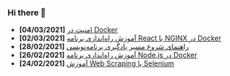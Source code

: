 ### Hi there 👋

<!-- posts -->
* **[04/03/2021]** [امنیت در Docker](https://liara.ir/blog/%d8%a7%d9%85%d9%86%db%8c%d8%aa-%d8%af%d8%b1-docker/ "امنیت در Docker")
* **[02/03/2021]** [آموزش راه‌اندازی برنامه React با NGINX در Docker](https://liara.ir/blog/%d8%a2%d9%85%d9%88%d8%b2%d8%b4-%d8%b1%d8%a7%d9%87%e2%80%8c%d8%a7%d9%86%d8%af%d8%a7%d8%b2%db%8c-%d8%a8%d8%b1%d9%86%d8%a7%d9%85%d9%87-react-%d8%a8%d8%a7-nginx-%d8%af%d8%b1-docker/ "آموزش راه‌اندازی برنامه React با NGINX در Docker")
* **[28/02/2021]** [راهنمای شروع مسیر یادگیری برنامه‌نویسی](https://liara.ir/blog/%d8%b1%d8%a7%d9%87%d9%86%d9%85%d8%a7%db%8c-%d8%b4%d8%b1%d9%88%d8%b9-%d9%85%d8%b3%db%8c%d8%b1-%db%8c%d8%a7%d8%af%da%af%db%8c%d8%b1%db%8c-%d8%a8%d8%b1%d9%86%d8%a7%d9%85%d9%87%e2%80%8c%d9%86%d9%88%db%8c/ "راهنمای شروع مسیر یادگیری برنامه‌نویسی")
* **[26/02/2021]** [آموزش راه‌اندازی برنامه‌ Node.js در Docker](https://liara.ir/blog/%d8%a2%d9%85%d9%88%d8%b2%d8%b4-%d8%b1%d8%a7%d9%87%e2%80%8c%d8%a7%d9%86%d8%af%d8%a7%d8%b2%db%8c-%d8%a8%d8%b1%d9%86%d8%a7%d9%85%d9%87%e2%80%8c-node-js-%d8%af%d8%b1-docker/ "آموزش راه‌اندازی برنامه‌ Node.js در Docker")
* **[24/02/2021]** [آموزش Web Scraping با Selenium](https://liara.ir/blog/%d8%a2%d9%85%d9%88%d8%b2%d8%b4-web-scraping-%d8%a8%d8%a7-selenium/ "آموزش Web Scraping با Selenium")<!-- /posts -->
